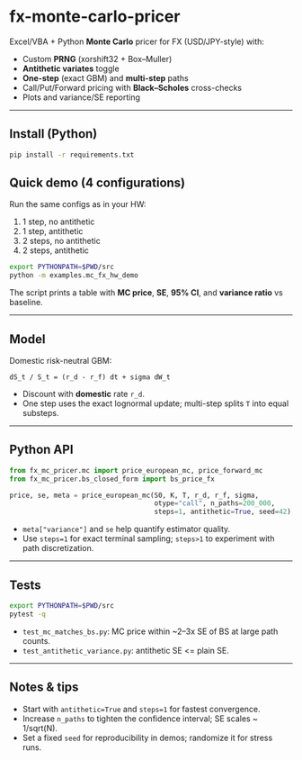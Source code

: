# fx-monte-carlo-pricer

Excel/VBA + Python **Monte Carlo** pricer for FX (USD/JPY-style) with:
- Custom **PRNG** (xorshift32 + Box–Muller)
- **Antithetic variates** toggle
- **One-step** (exact GBM) and **multi-step** paths
- Call/Put/Forward pricing with **Black–Scholes** cross-checks
- Plots and variance/SE reporting

---

## Install (Python)
```bash
pip install -r requirements.txt
```


## Quick demo (4 configurations)
Run the same configs as in your HW:
1) 1 step, no antithetic  
2) 1 step, antithetic  
3) 2 steps, no antithetic  
4) 2 steps, antithetic

```bash
export PYTHONPATH=$PWD/src
python -m examples.mc_fx_hw_demo
``` 
The script prints a table with **MC price**, **SE**, **95% CI**, and **variance ratio** vs baseline.

---

## Model
Domestic risk-neutral GBM:
```
dS_t / S_t = (r_d - r_f) dt + sigma dW_t
```
- Discount with **domestic** rate `r_d`.
- One step uses the exact lognormal update; multi-step splits `T` into equal substeps.

---

## Python API
```python
from fx_mc_pricer.mc import price_european_mc, price_forward_mc
from fx_mc_pricer.bs_closed_form import bs_price_fx

price, se, meta = price_european_mc(S0, K, T, r_d, r_f, sigma,
                                    otype="call", n_paths=200_000,
                                    steps=1, antithetic=True, seed=42)
```
- `meta["variance"]` and `se` help quantify estimator quality.
- Use `steps=1` for exact terminal sampling; `steps>1` to experiment with path discretization.

---

## Tests
```bash
export PYTHONPATH=$PWD/src
pytest -q
```
- `test_mc_matches_bs.py`: MC price within ~2–3x SE of BS at large path counts.  
- `test_antithetic_variance.py`: antithetic SE <= plain SE.

---

## Notes & tips
- Start with `antithetic=True` and `steps=1` for fastest convergence.
- Increase `n_paths` to tighten the confidence interval; SE scales ~ 1/sqrt(N).
- Set a fixed `seed` for reproducibility in demos; randomize it for stress runs.
